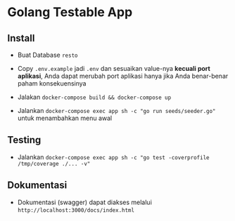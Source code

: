 # Golang Testable App

## Install

- Buat Database `resto`

- Copy `.env.example` jadi `.env` dan sesuaikan value-nya **kecuali port aplikasi**, Anda dapat merubah port aplikasi hanya jika Anda benar-benar paham konsekuensinya

- Jalakan `docker-compose build && docker-compose up`

- Jalankan `docker-compose exec app sh -c "go run seeds/seeder.go"` untuk menambahkan menu awal

## Testing

- Jalankan `docker-compose exec app sh -c "go test -coverprofile /tmp/coverage ./... -v"`

## Dokumentasi

- Dokumentasi (swagger) dapat diakses melalui `http://localhost:3000/docs/index.html`
